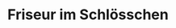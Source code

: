 ---
title: "Friseur im Schlösschen"
url: /koenigs-wusterhausen/friseur-im-schloesschen/
shop: Friseur
---